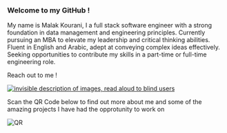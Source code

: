### Welcome to my GitHub !

My name is Malak Kourani, I a full stack software engineer with a strong foundation in data management and engineering principles. Currently pursuing an MBA to elevate my leadership and critical thinking abilities. Fluent in English and Arabic, adept at conveying complex ideas effectively. Seeking opportunities to contribute my skills in a part-time or full-time engineering role.

Reach out to me !

[![invisible description of images, read aloud to blind users
](https://encrypted-tbn0.gstatic.com/images?q=tbn:ANd9GcT8tOrs3vTGPNgx_tpb8daohHzWBCLvV7rB2i1gzWM&usqp=CAE&s
)
](https://www.linkedin.com/in/malakkourani/)

Scan the QR Code below to find out more about me and some of the amazing projects I have had the opprotunity to work on 


![QR](https://github.com/Kourani/kourani/assets/111401250/bfea275d-b96d-4741-a46d-91a22f8d585e)

<!--
**Kourani/kourani** is a ✨ _special_ ✨ repository because its `README.md` (this file) appears on your GitHub profile.

Here are some ideas to get you started:

- 🔭 I’m currently working on ...
- 🌱 I’m currently learning ...
- 👯 I’m looking to collaborate on ...
- 🤔 I’m looking for help with ...
- 💬 Ask me about ...
- 📫 How to reach me: ...
- 😄 Pronouns: ...
- ⚡ Fun fact: ...
-->
